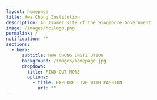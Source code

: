 ```yaml
---
layout: homepage
title: Hwa Chong Institution
description: An Isomer site of the Singapore Government
image: /images/hcilogo.png
permalink: /
notification: ""
sections:
  - hero:
      subtitle: HWA CHONG INSTITUTION
      background: /images/homepage.jpg
      dropdown:
        title: FIND OUT MORE
        options:
          - title: EXPLORE LIVE WITH PASSION
            url: ""
---
```

